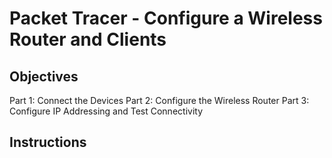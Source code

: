 # Packet Tracer - Configure a Wireless Router and Clients
## Objectives
Part 1: Connect the Devices
Part 2: Configure the Wireless Router
Part 3: Configure IP Addressing and Test Connectivity
## Instructions

